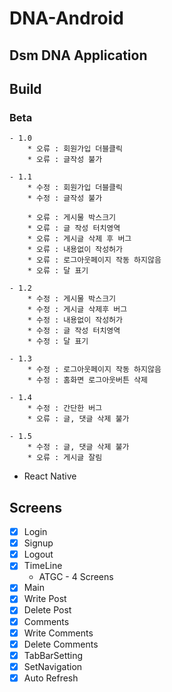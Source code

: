 # DNA-Android

## Dsm DNA Application

## Build

### Beta
    - 1.0
        * 오류 : 회원가입 더블클릭
        * 오류 : 글작성 불가

    - 1.1
        * 수정 : 회원가입 더블클릭
        * 수정 : 글작성 불가

        * 오류 : 게시물 박스크기 
        * 오류 : 글 작성 터치영역
        * 오류 : 게시글 삭제 후 버그
        * 오류 : 내용없이 작성허가 
        * 오류 : 로그아웃페이지 작동 하지않음
        * 오류 : 달 표기

    - 1.2
        * 수정 : 게시물 박스크기
        * 수정 : 게시글 삭제후 버그
        * 수정 : 내용없이 작성허가 
        * 수정 : 글 작성 터치영역
        * 수정 : 달 표기

    - 1.3
        * 수정 : 로그아웃페이지 작동 하지않음
        * 수정 : 홈화면 로그아웃버튼 삭제

    - 1.4
        * 수정 : 간단한 버그
        * 오류 : 글, 댓글 삭제 불가
    
    - 1.5
        * 수정 : 글, 댓글 삭제 불가
        * 오류 : 게시글 잘림
    
    

* React Native 

## Screens
- [X] Login
- [X] Signup
- [X] Logout
- [X] TimeLine 
    * ATGC - 4 Screens
- [X] Main
- [X] Write Post
- [X] Delete Post
- [X] Comments
- [X] Write Comments
- [X] Delete Comments
- [X] TabBarSetting
- [X] SetNavigation
- [X] Auto Refresh